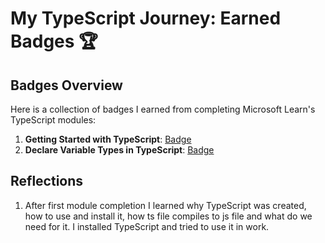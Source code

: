 # My TypeScript Journey: Earned Badges 🏆

## Badges Overview


Here is a collection of badges I earned from completing Microsoft Learn's TypeScript modules:


1. **Getting Started with TypeScript**: [Badge](https://learn.microsoft.com/api/achievements/share/en-us/Mayya-7308/XM32U98Y?sharingId=3A629E25F8F9040C)
2. **Declare Variable Types in TypeScript**: [Badge](https://learn.microsoft.com/api/achievements/share/en-us/Mayya-7308/UY5XDSA3?sharingId=3A629E25F8F9040C)


## Reflections
1. After first module completion I learned why TypeScript was created, how to use and install it, how ts file compiles to js file and what do we need for it. I installed TypeScript and tried to use it in work.